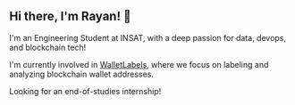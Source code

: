 ## Hi there, I'm Rayan! 👋
I'm an Engineering Student at INSAT, with a deep passion for data, devops, and blockchain tech!

I'm currently involved in <a href="https://www.walletlabels.xyz">WalletLabels</a>, where we focus on labeling and analyzing blockchain wallet addresses.

Looking for an end-of-studies internship!
